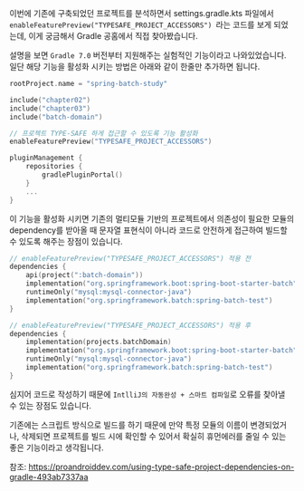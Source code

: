 
이번에 기존에 구축되었던 프로젝트를 분석하면서 settings.gradle.kts 파일에서  `enableFeaturePreview("TYPESAFE_PROJECT_ACCESSORS")
`라는 코드를 보게 되었는데, 이게 궁금해서 Gradle 공홈에서 직접 찾아봤습니다.

설명을 보면 `Gradle 7.0` 버전부터 지원해주는 실험적인 기능이라고 나와있었습니다. 일단 해당 기능을 활성화 시키는 방법은 아래와 같이 한줄만 추가하면 됩니다.  

```kotlin
rootProject.name = "spring-batch-study"

include("chapter02")
include("chapter03")
include("batch-domain")

// 프로젝트 TYPE-SAFE 하게 접근할 수 있도록 기능 활성화
enableFeaturePreview("TYPESAFE_PROJECT_ACCESSORS")

pluginManagement {
    repositories {
        gradlePluginPortal()
    }
    ...
}
```

이 기능을 활성화 시키면 기존의 멀티모듈 기반의 프로젝트에서 의존성이 필요한 모듈의 dependency를 받아올 때 문자열 표현식이 아니라 코드로 안전하게 접근하여 빌드할 수 있도록 해주는 장점이 있습니다.

```kotlin
// enableFeaturePreview("TYPESAFE_PROJECT_ACCESSORS") 적용 전
dependencies {
    api(project(":batch-domain"))
    implementation("org.springframework.boot:spring-boot-starter-batch")
    runtimeOnly("mysql:mysql-connector-java")
    implementation("org.springframework.batch:spring-batch-test")
} 

// enableFeaturePreview("TYPESAFE_PROJECT_ACCESSORS") 적용 후
dependencies {
    implementation(projects.batchDomain)
    implementation("org.springframework.boot:spring-boot-starter-batch")
    runtimeOnly("mysql:mysql-connector-java")
    implementation("org.springframework.batch:spring-batch-test")
}
```

심지어 코드로 작성하기 때문에 `IntlliJ의 자동완성 + 스마트 컴파일`로 오류를 찾아낼 수 있는 장점도 있습니다.

기존에는 스크립트 방식으로 빌드를 하기 때문에 만약 특정 모듈의 이름이 변경되었거나, 삭제되면 프로젝트를 빌드 시에 확인할 수 있어서 확실히 휴먼에러를 줄일 수 있는 좋은 기능이라고 생각됩니다. 


참조: https://proandroiddev.com/using-type-safe-project-dependencies-on-gradle-493ab7337aa